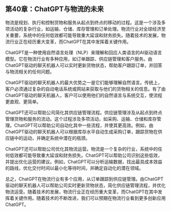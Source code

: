 ## 第40章：ChatGPT与物流的未来

物流是规划、执行和控制货物和服务从起点到终点的移动的过程。这是一个涉及多项活动的复杂行业，如运输、仓储、库存管理和订单处理。物流行业对全球经济至关重要，系统中的任何低效都可能导致重大延误和财务损失。随着技术的发展，物流行业正在经历重大变革，而ChatGPT在其中发挥着关键作用。

ChatGPT是一种使用自然语言处理（NLP）来理解和回应人类语言的AI驱动语言模型。它在物流行业有多种应用，如订单跟踪、供应链管理和客户服务。由ChatGPT驱动的聊天机器人可以实时更新货物状态，帮助客户跟踪订单，并回答与物流相关的任何问题。

ChatGPT驱动的聊天机器人的最大优势之一是它们能够理解自然语言。传统上，客户必须通过复杂的自动电话系统或网站来获取与他们的货物相关的信息。有了由ChatGPT驱动的聊天机器人，客户可以使用他们的自然语言与系统交互，使流程更直观、更简单。

ChatGPT还可以帮助公司简化其供应链管理流程。供应链管理涉及从起点到终点管理货物和服务的流动。这个过程涉及多项活动，如采购、运输、仓储和库存管理。ChatGPT可以帮助公司自动化其中一些流程，并使其更高效。例如，由ChatGPT驱动的聊天机器人可以根据库存水平自动生成采购订单，跟踪货物在供应链中的运动，并确定系统中潜在的瓶颈。

ChatGPT还可以帮助公司优化其物流运营。物流是一个复杂的行业，系统中的任何低效都可能导致重大延误和财务损失。ChatGPT可以帮助公司识别这些低效，并提出优化运营的建议。例如，ChatGPT可以分析运输数据，找出最具成本效益的路线，优化交付时间以最小化等待时间，并确定自动化的潜在领域。

总之，ChatGPT在物流行业有多个应用，从订单跟踪到供应链管理。由ChatGPT驱动的聊天机器人可以帮助公司实时更新货物状态，简化供应链管理流程，并优化物流运营。随着技术的发展，物流行业正在经历重大变革，而ChatGPT在其中发挥着关键作用。随着技术的不断改进，我们可以预期在物流行业看到更多创新应用ChatGPT。
